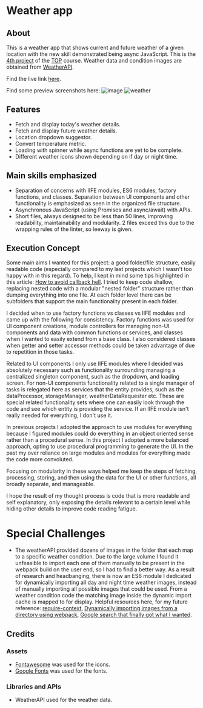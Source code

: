 # Weather app

## About

This is a weather app that shows current and future weather of a given location with the new skill demonstrated being async JavaScript. This is the [4th project](https://www.theodinproject.com/lessons/node-path-javascript-weather-app#project-solution) of the [TOP](https://www.theodinproject.com/) course. Weather data and condition images are obtained from [WeatherAPI](https://www.weatherapi.com/).

Find the live link [here](https://kaglet.github.io/weather_app/).

Find some preview screenshots here: 
![image](https://github.com/kaglet/weather_app/assets/96872447/a96392fe-f55a-4384-b952-b945a3abdf3f)
![weather](https://github.com/kaglet/weather_app/assets/96872447/13d08bc5-7fd5-45fe-b994-c68f9d6c3711)

## Features

- Fetch and display today's weather details.
- Fetch and display future weather details.
- Location dropdown suggestor.
- Convert temperature metric.
- Loading with spinner while async functions are yet to be complete.
- Different weather icons shown depending on if day or night time. 

## Main skills emphasized

- Separation of concerns with IIFE modules, ES6 modules, factory functions, and classes. Separation between UI components and other functionality is emphasized as seen in the organized file structure.
- Asynchronous JavaScript (using Promises and async/await) with APIs.
- Short files, always designed to be less than 50 lines, improving readability, maintainability and modularity. 2 files exceed this due to the wrapping rules of the linter, so leeway is given.

## Execution Concept

Some main aims I wanted for this project: a good folder/file structure, easily readable code (especially compared to my last projects which I wasn't too happy with in this regard). To help, I kept in mind some tips highlighted in this article: [How to avoid callback hell](http://callbackhell.com/). I tried to keep code shallow, replacing nested code with a modular "nested folder" structure rather than dumping everything into one file. At each folder level there can be subfolders that support the main functionality present in each folder. 

I decided when to use factory functions vs classes vs IIFE modules and came up with the following for consistency. Factory functions was used for UI component creations, module controllers for managing non-UI components and data with common functions or services, and classes when I wanted to easily extend from a base class. I also considered classes when getter and setter accessor methods could be taken advantage of due to repetition in those tasks.

Related to UI components I only use IIFE modules where I decided was absolutely necessary such as functionality surrounding managing a centralized singleton component, such as the dropdown, and loading screen. For non-UI components functionality related to a single manager of tasks is relegated here as services that the entity provides, such as the dataProcessor, storageManager, weatherDataRequester etc. These are special related functionality sets where one can easily look through the code and see which entity is providing the service. If an IIFE module isn't really needed for everything, I don't use it.

In previous projects I adopted the approach to use modules for everything because I figured modules could do everything in an object oriented sense rather than a procedural sense. In this project I adopted a more balanced approach, opting to use procedural programming to generate the UI. In the past my over reliance on large modules and modules for everything made the code more convoluted.

Focusing on modularity in these ways helped me keep the steps of fetching, processing, storing, and then using the data for the UI or other functions, all broadly separate, and manageable. 

I hope the result of my thought process is code that is more readable and self explanatory, only exposing the details relevant to a certain level while hiding other details to improve code reading fatigue.

# Special Challenges 

- The weatherAPI provided dozens of images in the folder that each map to a specific weather condition. Due to the large volume I found it unfeasible to import each one of them manually to be present in the webpack build on the user end, so I had to find a better way. As a result of research and headbanging, there is now an ES6 module I dedicated for dynamically importing all day and night time weather images, instead of manually importing all possible images that could be used. From a weather condition code the matching image inside the dynamic import cache is mapped to for display. Helpful resources here, for my future reference: [require-context](https://webpack.js.org/guides/dependency-management/#require-context), [Dynamically importing images from a directory using webpack](https://stackoverflow.com/questions/42118296/dynamically-import-images-from-a-directory-using-webpack), [Google search that finally got what I wanted](https://www.google.com/search?q=how+to+import+an+entire+folder+of+pictures+webpack&oq=how+to+import+an+entire+folder+of+pictures+webpack&gs_lcrp=EgZjaHJvbWUyBggAEEUYOTIICAEQABgWGB4yDQgCEAAYhgMYgAQYigUyDQgDEAAYhgMYgAQYigUyDQgEEAAYhgMYgAQYigUyDQgFEAAYhgMYgAQYigUyDQgGEAAYhgMYgAQYigUyCggHEAAYgAQYogQyCggIEAAYgAQYogQyCggJEAAYgAQYogTSAQg3MDQ2ajBqN6gCALACAA&sourceid=chrome&ie=UTF-8).

## Credits

### Assets

- [Fontawesome](https://fontawesome.com/) was used for the icons.
- [Google Fonts](https://fonts.google.com/) was used for the fonts.

### Libraries and APIs 
- WeatherAPI used for the weather data. 
